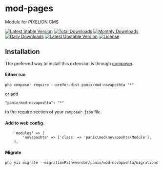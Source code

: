 # mod-pages

Module for PIXELION CMS

[![Latest Stable Version](https://poser.pugx.org/panix/mod-novaposhta/v/stable)](https://packagist.org/packages/panix/mod-novaposhta)
[![Total Downloads](https://poser.pugx.org/panix/mod-novaposhta/downloads)](https://packagist.org/packages/panix/mod-novaposhta)
[![Monthly Downloads](https://poser.pugx.org/panix/mod-novaposhta/d/monthly)](https://packagist.org/packages/panix/mod-novaposhta)
[![Daily Downloads](https://poser.pugx.org/panix/mod-novaposhta/d/daily)](https://packagist.org/packages/panix/mod-novaposhta)
[![Latest Unstable Version](https://poser.pugx.org/panix/mod-novaposhta/v/unstable)](https://packagist.org/packages/panix/mod-novaposhta)
[![License](https://poser.pugx.org/panix/mod-novaposhta/license)](https://packagist.org/packages/panix/mod-novaposhta)


## Installation

The preferred way to install this extension is through [composer](http://getcomposer.org/download/).

#### Either run

```
php composer require --prefer-dist panix/mod-novaposhta "*"
```

or add

```
"panix/mod-novaposhta": "*"
```

to the require section of your `composer.json` file.


#### Add to web config.
```
    'modules' => [
        'novaposhta' => ['class' => 'panix\mod\novaposhta\Module'],
    ],
```
#### Migrate
```
php yii migrate --migrationPath=vendor/panix/mod-novaposhta/migrations
```
